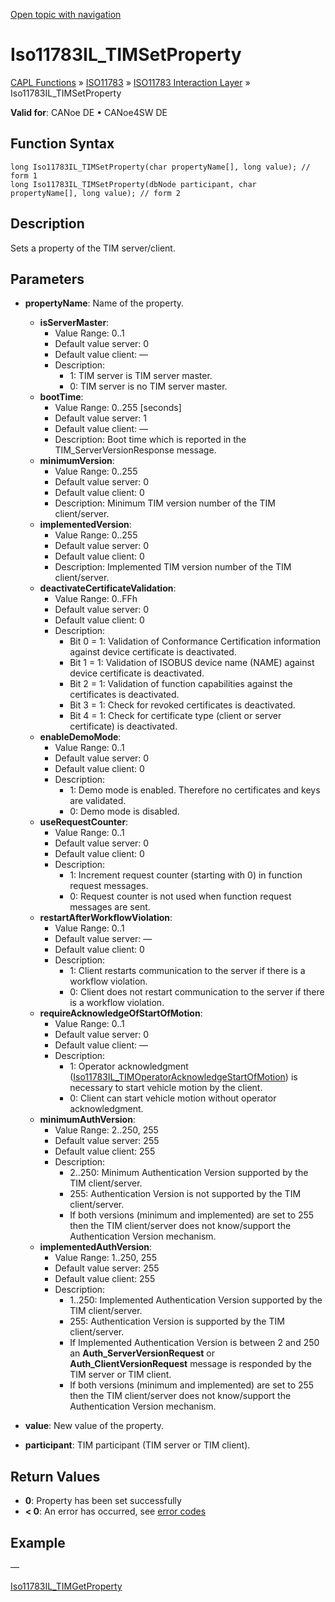 [Open topic with navigation](../../../../../../CANoeDEFamily.htm#Topics/CAPLFunctions/ISO11783/ISOInteractionLayer/Functions/CAPLfunctionIso11783ILtimSetProperty.md)

# Iso11783IL_TIMSetProperty

[CAPL Functions](../../../CAPLfunctions.md) » [ISO11783](../../CAPLfunctionsISO11783Overview.md) » [ISO11783 Interaction Layer](../CAPLfunctionsISOILOverview.md) » Iso11783IL_TIMSetProperty

**Valid for**: CANoe DE • CANoe4SW DE

## Function Syntax

```plaintext
long Iso11783IL_TIMSetProperty(char propertyName[], long value); // form 1
long Iso11783IL_TIMSetProperty(dbNode participant, char propertyName[], long value); // form 2
```

## Description

Sets a property of the TIM server/client.

## Parameters

- **propertyName**: Name of the property.
  - **isServerMaster**:
    - Value Range: 0..1
    - Default value server: 0
    - Default value client: —
    - Description:
      - 1: TIM server is TIM server master.
      - 0: TIM server is no TIM server master.
  - **bootTime**:
    - Value Range: 0..255 [seconds]
    - Default value server: 1
    - Default value client: —
    - Description: Boot time which is reported in the TIM_ServerVersionResponse message.
  - **minimumVersion**:
    - Value Range: 0..255
    - Default value server: 0
    - Default value client: 0
    - Description: Minimum TIM version number of the TIM client/server.
  - **implementedVersion**:
    - Value Range: 0..255
    - Default value server: 0
    - Default value client: 0
    - Description: Implemented TIM version number of the TIM client/server.
  - **deactivateCertificateValidation**:
    - Value Range: 0..FFh
    - Default value server: 0
    - Default value client: 0
    - Description:
      - Bit 0 = 1: Validation of Conformance Certification information against device certificate is deactivated.
      - Bit 1 = 1: Validation of ISOBUS device name (NAME) against device certificate is deactivated.
      - Bit 2 = 1: Validation of function capabilities against the certificates is deactivated.
      - Bit 3 = 1: Check for revoked certificates is deactivated.
      - Bit 4 = 1: Check for certificate type (client or server certificate) is deactivated.
  - **enableDemoMode**:
    - Value Range: 0..1
    - Default value server: 0
    - Default value client: 0
    - Description:
      - 1: Demo mode is enabled. Therefore no certificates and keys are validated.
      - 0: Demo mode is disabled.
  - **useRequestCounter**:
    - Value Range: 0..1
    - Default value server: 0
    - Default value client: 0
    - Description:
      - 1: Increment request counter (starting with 0) in function request messages.
      - 0: Request counter is not used when function request messages are sent.
  - **restartAfterWorkflowViolation**:
    - Value Range: 0..1
    - Default value server: —
    - Default value client: 0
    - Description:
      - 1: Client restarts communication to the server if there is a workflow violation.
      - 0: Client does not restart communication to the server if there is a workflow violation.
  - **requireAcknowledgeOfStartOfMotion**:
    - Value Range: 0..1
    - Default value server: 0
    - Default value client: —
    - Description:
      - 1: Operator acknowledgment ([Iso11783IL_TIMOperatorAcknowledgeStartOfMotion](CAPLfunctionIso11783ILtimOperatorAcknowledgeStartOfMotion.md)) is necessary to start vehicle motion by the client.
      - 0: Client can start vehicle motion without operator acknowledgment.
  - **minimumAuthVersion**:
    - Value Range: 2..250, 255
    - Default value server: 255
    - Default value client: 255
    - Description:
      - 2..250: Minimum Authentication Version supported by the TIM client/server.
      - 255: Authentication Version is not supported by the TIM client/server.
      - If both versions (minimum and implemented) are set to 255 then the TIM client/server does not know/support the Authentication Version mechanism.
  - **implementedAuthVersion**:
    - Value Range: 1..250, 255
    - Default value server: 255
    - Default value client: 255
    - Description:
      - 1..250: Implemented Authentication Version supported by the TIM client/server.
      - 255: Authentication Version is supported by the TIM client/server.
      - If Implemented Authentication Version is between 2 and 250 an **Auth_ServerVersionRequest** or **Auth_ClientVersionRequest** message is responded by the TIM server or TIM client.
      - If both versions (minimum and implemented) are set to 255 then the TIM client/server does not know/support the Authentication Version mechanism.

- **value**: New value of the property.

- **participant**: TIM participant (TIM server or TIM client).

## Return Values

- **0**: Property has been set successfully
- **< 0**: An error has occurred, see [error codes](../../../CAPLfunctionsISOj1939ErrorCodes.md)

## Example

—

[Iso11783IL_TIMGetProperty](CAPLfunctionIso11783ILtimGetProperty.md)
